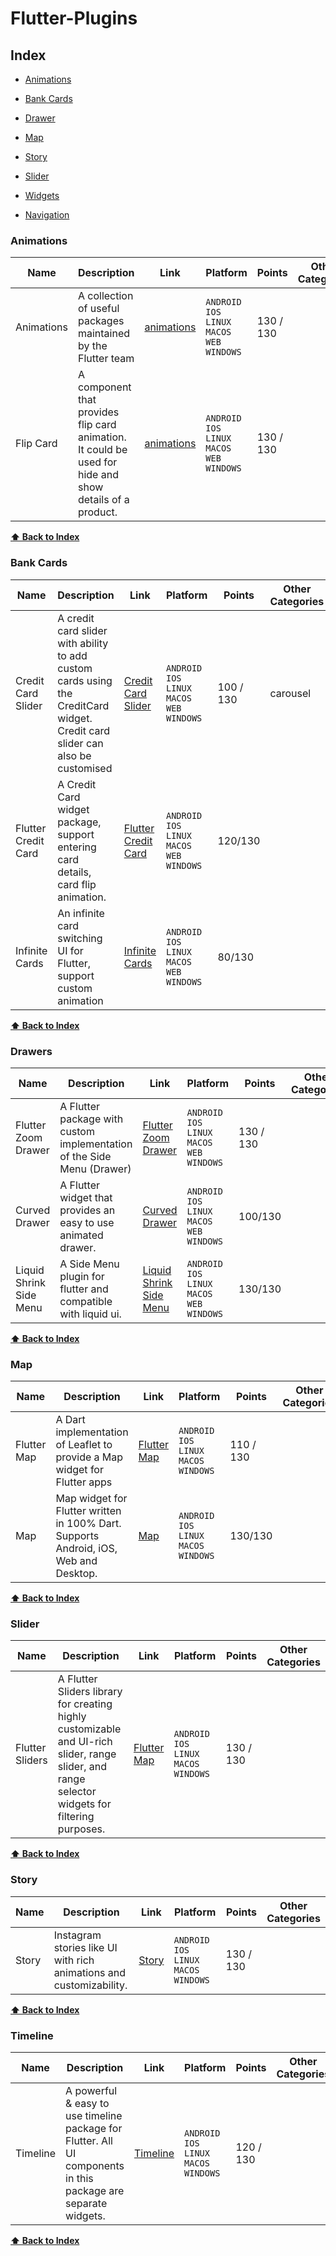 # Flutter-Plugins

## Index

- [Animations](#Animations)
- [Bank Cards](#Bank-Cards)
- [Drawer](#Drawer)
- [Map](#Map)
- [Story](#Story)
- [Slider](#Slider)
- [Widgets](#Widgets)

- [Navigation](#Navigation)

### Animations

| Name   | Description    | Link                      | Platform                    | Points    | Other Categories |
| ------ | -------------- | ------------------------- | ------------------------- | --------- | ---- |
| Animations | A collection of useful packages maintained by the Flutter team  | [animations](https://pub.dev/packages/animations) |  ```ANDROID``` ```IOS``` ```LINUX``` ```MACOS``` ```WEB``` ```WINDOWS``` | 130 / 130 |  |
|Flip Card|A component that provides flip card animation. It could be used for hide and show details of a product.| [animations](https://pub.dev/packages/flip_card) | ```ANDROID``` ```IOS``` ```LINUX``` ```MACOS``` ```WEB``` ```WINDOWS``` | 130 / 130 ||

**[⬆ Back to Index](#index)**

### Bank Cards

| Name   | Description    | Link                      | Platform                    | Points    | Other Categories |
| ------ | -------------- | ------------------------- | ------------------------- | --------- | ---- |
| Credit Card Slider | A credit card slider with ability to add custom cards using the CreditCard widget. Credit card slider can also be customised | [Credit Card Slider](https://pub.dev/packages/credit_card_slider) |  ```ANDROID``` ```IOS``` ```LINUX``` ```MACOS``` ```WEB``` ```WINDOWS``` | 100 / 130 | carousel |
| Flutter Credit Card | A Credit Card widget package, support entering card details, card flip animation. | [Flutter Credit Card](https://pub.dev/packages/flutter_credit_card) | ```ANDROID``` ```IOS``` ```LINUX``` ```MACOS``` ```WEB``` ```WINDOWS``` | 120/130 ||
| Infinite Cards | An infinite card switching UI for Flutter, support custom animation | [Infinite Cards](https://pub.dev/packages/infinite_cards) | ```ANDROID``` ```IOS``` ```LINUX``` ```MACOS``` ```WEB``` ```WINDOWS``` | 80/130 | |

**[⬆ Back to Index](#index)**

### Drawers

| Name   | Description    | Link                      | Platform                    | Points    | Other Categories |
| ------ | -------------- | ------------------------- | ------------------------- | --------- | ---- |
| Flutter Zoom Drawer | A Flutter package with custom implementation of the Side Menu (Drawer) | [Flutter Zoom Drawer](https://pub.dev/packages/flutter_zoom_drawer) |  ```ANDROID``` ```IOS``` ```LINUX``` ```MACOS``` ```WEB``` ```WINDOWS``` | 130 / 130 | |
| Curved Drawer | A Flutter widget that provides an easy to use animated drawer. | [Curved Drawer](https://pub.dev/packages/curved_drawer) | ```ANDROID``` ```IOS``` ```LINUX``` ```MACOS``` ```WEB``` ```WINDOWS``` | 100/130 ||
| Liquid Shrink Side Menu | A Side Menu plugin for flutter and compatible with liquid ui. | [Liquid Shrink Side Menu](https://pub.dev/packages/shrink_sidemenu) | ```ANDROID``` ```IOS``` ```LINUX``` ```MACOS``` ```WEB``` ```WINDOWS``` | 130/130 | |

**[⬆ Back to Index](#index)**

### Map

| Name   | Description    | Link                      | Platform                    | Points    | Other Categories |
| ------ | -------------- | ------------------------- | ------------------------- | --------- | ---- |
| Flutter Map | A Dart implementation of Leaflet to provide a Map widget for Flutter apps | [Flutter Map](https://pub.dev/packages/flutter_map) |  ```ANDROID``` ```IOS``` ```LINUX``` ```MACOS``` ```WINDOWS``` | 110 / 130 | |
| Map | Map widget for Flutter written in 100% Dart. Supports Android, iOS, Web and Desktop. | [Map](https://pub.dev/packages/map) | ```ANDROID``` ```IOS``` ```LINUX``` ```MACOS``` ```WINDOWS``` | 130/130 ||

**[⬆ Back to Index](#index)**

### Slider

| Name   | Description    | Link                      | Platform                    | Points    | Other Categories |
| ------ | -------------- | ------------------------- | ------------------------- | --------- | ---- |
| Flutter Sliders |A Flutter Sliders library for creating highly customizable and UI-rich slider, range slider, and range selector widgets for filtering purposes. | [Flutter Map](https://pub.dev/packages/syncfusion_flutter_sliders) |  ```ANDROID``` ```IOS``` ```LINUX``` ```MACOS``` ```WINDOWS``` | 130 / 130 | |

**[⬆ Back to Index](#index)**

### Story

| Name   | Description    | Link                      | Platform                    | Points    | Other Categories |
| ------ | -------------- | ------------------------- | ------------------------- | --------- | ---- |
| Story | Instagram stories like UI with rich animations and customizability. | [Story](https://pub.dev/packages/story) |  ```ANDROID``` ```IOS``` ```LINUX``` ```MACOS``` ```WINDOWS``` | 130 / 130 | |

**[⬆ Back to Index](#index)**

### Timeline

| Name   | Description    | Link                      | Platform                    | Points    | Other Categories |
| ------ | -------------- | ------------------------- | ------------------------- | --------- | ---- |
| Timeline | A powerful & easy to use timeline package for Flutter. All UI components in this package are separate widgets. | [Timeline](https://pub.dev/packages/timelines) |  ```ANDROID``` ```IOS``` ```LINUX``` ```MACOS``` ```WINDOWS``` | 120 / 130 | |

**[⬆ Back to Index](#index)**
